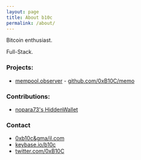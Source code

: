 ```yaml
---
layout: page
title: About b10c
permalink: /about/
---
```



Bitcoin enthusiast.

Full-Stack.
### Projects:
* [mempool.observer](https://mempool.observer) - [github.com/0xB10C/memo](https://github.com/0xB10C/memo)

### Contributions:
* [nopara73's HiddenWallet](https://github.com/nopara73/HiddenWallet)


### Contact
- [0xb10c&gma/il.com](mailto:0xb10c&gma/il.com)
- [keybase.io/b10c](https://keybase.io/b10c)
- [twitter.com/0xB10C](https://twitter.com/0xB10C)
